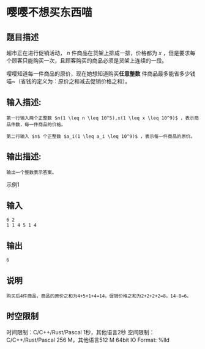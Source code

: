 # 嘤嘤不想买东西喵

## 题目描述

超市正在进行促销活动， $n$ 件商品在货架上排成一排，价格都为 $x$ ，但是要求每个顾客只能购买一次，且顾客购买的商品必须是货架上连续的一段。  
  
嘤嘤知道每一件商品的原价，现在她想知道购买**任意整数** 件商品最多能省多少钱喵~（省钱的定义为：原价之和减去促销价格之和）。

## 输入描述:
    
    
    第一行输入两个正整数 $n(1 \leq n \leq 10^5),x(1 \leq x \leq 10^9)$ ，表示商品件数，每一件商品的价格。  
      
    第二行输入 $n$ 个正整数 $a_i(1 \leq a_i \leq 10^9)$ ，表示每一件商品的原价。

## 输出描述:
    
    
    输出一个整数表示答案。

示例1 

## 输入
    
    
    6 2
    1 1 4 5 1 4

## 输出
    
    
    6

## 说明
    
    
    购买后4件商品，商品的原价之和为4+5+1+4=14，促销价格之和为2+2+2+2=8，14-8=6。


## 时空限制

时间限制：C/C++/Rust/Pascal 1秒，其他语言2秒
空间限制：C/C++/Rust/Pascal 256 M，其他语言512 M
64bit IO Format: %lld